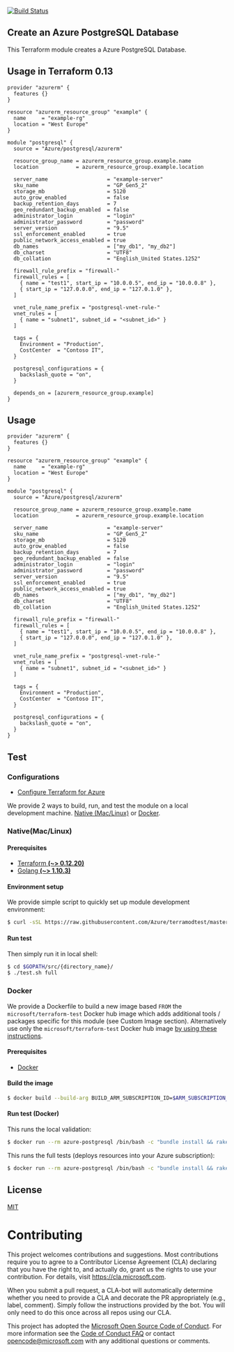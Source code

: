 [![Build Status](https://dev.azure.com/azurerm-terraform-test/azurerm-terraform-modules/_apis/build/status/Azure.terraform-azurerm-postgresql)](https://dev.azure.com/azurerm-terraform-test/azurerm-terraform-modules/_build/latest?definitionId=2)
## Create an Azure PostgreSQL Database

This Terraform module creates a Azure PostgreSQL Database.

## Usage in Terraform 0.13

```hcl
provider "azurerm" {
  features {}
}

resource "azurerm_resource_group" "example" {
  name     = "example-rg"
  location = "West Europe"
}

module "postgresql" {
  source = "Azure/postgresql/azurerm"

  resource_group_name = azurerm_resource_group.example.name
  location            = azurerm_resource_group.example.location

  server_name                   = "example-server"
  sku_name                      = "GP_Gen5_2"
  storage_mb                    = 5120
  auto_grow_enabled             = false
  backup_retention_days         = 7
  geo_redundant_backup_enabled  = false
  administrator_login           = "login"
  administrator_password        = "password"
  server_version                = "9.5"
  ssl_enforcement_enabled       = true
  public_network_access_enabled = true
  db_names                      = ["my_db1", "my_db2"]
  db_charset                    = "UTF8"
  db_collation                  = "English_United States.1252"

  firewall_rule_prefix = "firewall-"
  firewall_rules = [
    { name = "test1", start_ip = "10.0.0.5", end_ip = "10.0.0.8" },
    { start_ip = "127.0.0.0", end_ip = "127.0.1.0" },
  ]

  vnet_rule_name_prefix = "postgresql-vnet-rule-"
  vnet_rules = [
    { name = "subnet1", subnet_id = "<subnet_id>" }
  ]

  tags = {
    Environment = "Production",
    CostCenter  = "Contoso IT",
  }

  postgresql_configurations = {
    backslash_quote = "on",
  }

  depends_on = [azurerm_resource_group.example]
}
```

## Usage

```hcl
provider "azurerm" {
  features {}
}

resource "azurerm_resource_group" "example" {
  name     = "example-rg"
  location = "West Europe"
}

module "postgresql" {
  source = "Azure/postgresql/azurerm"

  resource_group_name = azurerm_resource_group.example.name
  location            = azurerm_resource_group.example.location

  server_name                   = "example-server"
  sku_name                      = "GP_Gen5_2"
  storage_mb                    = 5120
  auto_grow_enabled             = false
  backup_retention_days         = 7
  geo_redundant_backup_enabled  = false
  administrator_login           = "login"
  administrator_password        = "password"
  server_version                = "9.5"
  ssl_enforcement_enabled       = true
  public_network_access_enabled = true
  db_names                      = ["my_db1", "my_db2"]
  db_charset                    = "UTF8"
  db_collation                  = "English_United States.1252"

  firewall_rule_prefix = "firewall-"
  firewall_rules = [
    { name = "test1", start_ip = "10.0.0.5", end_ip = "10.0.0.8" },
    { start_ip = "127.0.0.0", end_ip = "127.0.1.0" },
  ]

  vnet_rule_name_prefix = "postgresql-vnet-rule-"
  vnet_rules = [
    { name = "subnet1", subnet_id = "<subnet_id>" }
  ]

  tags = {
    Environment = "Production",
    CostCenter  = "Contoso IT",
  }

  postgresql_configurations = {
    backslash_quote = "on",
  }
}
```

## Test

### Configurations

- [Configure Terraform for Azure](https://docs.microsoft.com/en-us/azure/virtual-machines/linux/terraform-install-configure)

We provide 2 ways to build, run, and test the module on a local development machine.  [Native (Mac/Linux)](#native-maclinux) or [Docker](#docker).

### Native(Mac/Linux)

#### Prerequisites

- [Terraform **(~> 0.12.20)**](https://www.terraform.io/downloads.html)
- [Golang **(~> 1.10.3)**](https://golang.org/dl/)

#### Environment setup

We provide simple script to quickly set up module development environment:

```sh
$ curl -sSL https://raw.githubusercontent.com/Azure/terramodtest/master/tool/env_setup.sh | sudo bash
```

#### Run test

Then simply run it in local shell:

```sh
$ cd $GOPATH/src/{directory_name}/
$ ./test.sh full
```

### Docker

We provide a Dockerfile to build a new image based `FROM` the `microsoft/terraform-test` Docker hub image which adds additional tools / packages specific for this module (see Custom Image section).  Alternatively use only the `microsoft/terraform-test` Docker hub image [by using these instructions](https://github.com/Azure/terraform-test).

#### Prerequisites

- [Docker](https://www.docker.com/community-edition#/download)

#### Build the image

```sh
$ docker build --build-arg BUILD_ARM_SUBSCRIPTION_ID=$ARM_SUBSCRIPTION_ID --build-arg BUILD_ARM_CLIENT_ID=$ARM_CLIENT_ID --build-arg BUILD_ARM_CLIENT_SECRET=$ARM_CLIENT_SECRET --build-arg BUILD_ARM_TENANT_ID=$ARM_TENANT_ID -t azure-postgresql .
```

#### Run test (Docker)

This runs the local validation:

```sh
$ docker run --rm azure-postgresql /bin/bash -c "bundle install && rake build"
```

This runs the full tests (deploys resources into your Azure subscription):

```sh
$ docker run --rm azure-postgresql /bin/bash -c "bundle install && rake full"
```

## License

[MIT](LICENSE)

# Contributing

This project welcomes contributions and suggestions.  Most contributions require you to agree to a
Contributor License Agreement (CLA) declaring that you have the right to, and actually do, grant us
the rights to use your contribution. For details, visit https://cla.microsoft.com.

When you submit a pull request, a CLA-bot will automatically determine whether you need to provide
a CLA and decorate the PR appropriately (e.g., label, comment). Simply follow the instructions
provided by the bot. You will only need to do this once across all repos using our CLA.

This project has adopted the [Microsoft Open Source Code of Conduct](https://opensource.microsoft.com/codeofconduct/).
For more information see the [Code of Conduct FAQ](https://opensource.microsoft.com/codeofconduct/faq/) or
contact [opencode@microsoft.com](mailto:opencode@microsoft.com) with any additional questions or comments.
